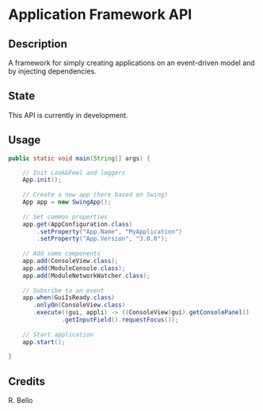 # Application Framework API

## Description

A framework for simply creating applications on an event-driven model and by injecting dependencies.

## State

This API is currently in development.

## Usage

```java
public static void main(String[] args) {

	// Init Look&Feel and loggers
	App.init();
	
	// Create a new app (here based on Swing)
	App app = new SwingApp();
	
	// Set common properties
	app.get(AppConfiguration.class)
		.setProperty("App.Name", "MyApplication")
		.setProperty("App.Version", "3.0.0");
	
	// Add some components
	app.add(ConsoleView.class);
	app.add(ModuleConsole.class);
	app.add(ModuleNetworkWatcher.class);
	
	// Subsribe to an event
	app.when(GuiIsReady.class)
	   .onlyOn(ConsoleView.class)
	   .execute((gui, appli) -> ((ConsoleView)gui).getConsolePanel()
			   .getInputField().requestFocus());
	
	// Start application
	app.start();
	
}
```

## Credits

R. Bello